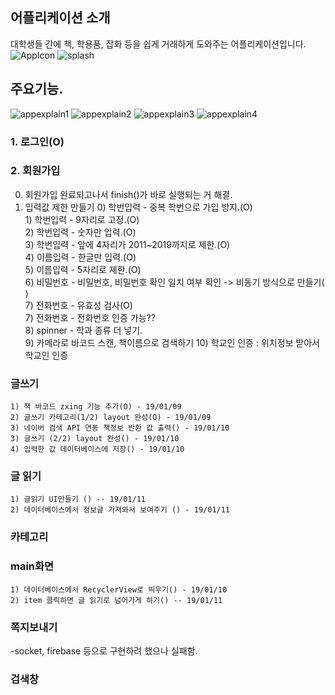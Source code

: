 ## 어플리케이션 소개
대학생들 간에 책, 학용품, 잡화 등을 쉽게 거래하게 도와주는 어플리케이션입니다.
![AppIcon](https://user-images.githubusercontent.com/42515875/53171283-ac111000-3625-11e9-9f90-8b4b7f903a85.png)
![splash](https://user-images.githubusercontent.com/42515875/53171290-b16e5a80-3625-11e9-8a64-e240b1571a3c.png)
## 주요기능.
![appexplain1](https://user-images.githubusercontent.com/42515875/53302125-48dde280-389e-11e9-8f90-64de90a71fd2.png)
![appexplain2](https://user-images.githubusercontent.com/42515875/53302100-0ae0be80-389e-11e9-9ba1-e216d18e0f9a.png)
![appexplain3](https://user-images.githubusercontent.com/42515875/53302128-5abf8580-389e-11e9-8032-0c1c3e6047c0.png)
![appexplain4](https://user-images.githubusercontent.com/42515875/53302148-8e021480-389e-11e9-9dee-96fe4e462856.png)
### 1. 로그인(O)
### 2. 회원가입
  0. 회원가입 완료되고나서 finish()가 바로 실행되는 거 해결.
  1. 입력값 제한 만들기
	0) 학번입력 - 중복 학번으로 가입 방지.(O)  <br>
	1) 학번입력 - 9자리로 고정.(O)<br>
	2) 학번입력 - 숫자만 입력.(O)<br>
	3) 학번입력 - 앞에 4자리가 2011~2019까지로 제한.(O) <br>
	4) 이름입력 - 한글만 입력.(O)<br>
	5) 이름입력 - 5자리로 제한.(O)<br>
	6) 비밀번호 - 비밀번호, 비밀번호 확인 일치 여부 확인 -> 비동기 방식으로 만들기( )<br>
	7) 전화번호 - 유효성 검사(O)<br>
	7) 전화번호 - 전화번호 인증 가능??<br>
	8) spinner - 학과 종류 더 넣기.<br>
	9) 카메라로 바코드 스캔, 책이름으로 검색하기
	10) 학교인 인증 : 위치정보 받아서 학교인 인증
### 글쓰기
	1) 책 바코드 zxing 기능 추가(O) - 19/01/09
	2) 글쓰기 카테고리(1/2) layout 완성(O) - 19/01/09
	3) 네이버 검색 API 연동 책정보 반환 값 출력() - 19/01/10
	3) 글쓰기 (2/2) layout 완성() - 19/01/10
	4) 입력한 값 데이터베이스에 저장() - 19/01/10
### 글 읽기
	1) 글읽기 UI만들기 () -- 19/01/11
	2) 데이터베이스에서 정보글 가져와서 보여주기 () - 19/01/11
### 카테고리

### main화면
	1) 데이터베이스에서 RecyclerView로 띄우기() - 19/01/10
	2) item 클릭하면 글 읽기로 넘어가게 하기() -- 19/01/11
### 쪽지보내기
-socket, firebase 등으로 구현하려 했으나 실패함.
### 검색창	
